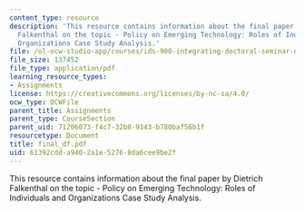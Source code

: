 ```yaml
---
content_type: resource
description: 'This resource contains information about the final paper by Dietrich
  Falkenthal on the topic - Policy on Emerging Technology: Roles of Individuals and
  Organizations Case Study Analysis.'
file: /ol-ocw-studio-app/courses/ids-900-integrating-doctoral-seminar-on-emerging-technologies-fall-2005/61392cdda9402a1e52768da6cee9be2f_final_df.pdf
file_size: 137452
file_type: application/pdf
learning_resource_types:
- Assignments
license: https://creativecommons.org/licenses/by-nc-sa/4.0/
ocw_type: OCWFile
parent_title: Assignments
parent_type: CourseSection
parent_uid: 71206073-f4c7-32b8-9343-b780baf56b1f
resourcetype: Document
title: final_df.pdf
uid: 61392cdd-a940-2a1e-5276-8da6cee9be2f
---
```

This resource contains information about the final paper by Dietrich Falkenthal on the topic - Policy on Emerging Technology: Roles of Individuals and Organizations Case Study Analysis.